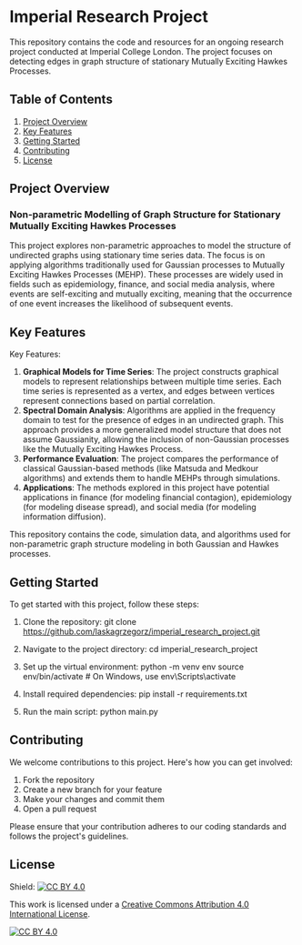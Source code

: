 # Imperial Research Project

This repository contains the code and resources for an ongoing research project conducted at Imperial College London. The project focuses on detecting edges in graph structure of stationary Mutually Exciting Hawkes Processes.

## Table of Contents
1. [Project Overview](#project-overview)
2. [Key Features](#key-features)
3. [Getting Started](#getting-started)
4. [Contributing](#contributing)
5. [License](#license)

## Project Overview

### Non-parametric Modelling of Graph Structure for Stationary Mutually Exciting Hawkes Processes

This project explores non-parametric approaches to model the structure of undirected graphs using stationary time series data. The focus is on applying algorithms traditionally used for Gaussian processes to Mutually Exciting Hawkes Processes (MEHP). These processes are widely used in fields such as epidemiology, finance, and social media analysis, where events are self-exciting and mutually exciting, meaning that the occurrence of one event increases the likelihood of subsequent events.
## Key Features

Key Features:
1. **Graphical Models for Time Series**: The project constructs graphical models to represent relationships between multiple time series. Each time series is represented as a vertex, and edges between vertices represent connections based on partial correlation.
2. **Spectral Domain Analysis**: Algorithms are applied in the frequency domain to test for the presence of edges in an undirected graph. This approach provides a more generalized model structure that does not assume Gaussianity, allowing the inclusion of non-Gaussian processes like the Mutually Exciting Hawkes Process.
3. **Performance Evaluation**: The project compares the performance of classical Gaussian-based methods (like Matsuda and Medkour algorithms) and extends them to handle MEHPs through simulations.
4. **Applications**: The methods explored in this project have potential applications in finance (for modeling financial contagion), epidemiology (for modeling disease spread), and social media (for modeling information diffusion).

This repository contains the code, simulation data, and algorithms used for non-parametric graph structure modeling in both Gaussian and Hawkes processes.

## Getting Started

To get started with this project, follow these steps:

1. Clone the repository:
git clone https://github.com/laskagrzegorz/imperial_research_project.git


2. Navigate to the project directory:
cd imperial_research_project


3. Set up the virtual environment:
python -m venv env source env/bin/activate # On Windows, use env\Scripts\activate


4. Install required dependencies:
pip install -r requirements.txt


5. Run the main script:
python main.py


## Contributing

We welcome contributions to this project. Here's how you can get involved:

1. Fork the repository
2. Create a new branch for your feature
3. Make your changes and commit them
4. Open a pull request

Please ensure that your contribution adheres to our coding standards and follows the project's guidelines.

## License

Shield: [![CC BY 4.0][cc-by-shield]][cc-by]

This work is licensed under a
[Creative Commons Attribution 4.0 International License][cc-by].

[![CC BY 4.0][cc-by-image]][cc-by]

[cc-by]: http://creativecommons.org/licenses/by/4.0/
[cc-by-image]: https://i.creativecommons.org/l/by/4.0/88x31.png
[cc-by-shield]: https://img.shields.io/badge/License-CC%20BY%204.0-lightgrey.svg
